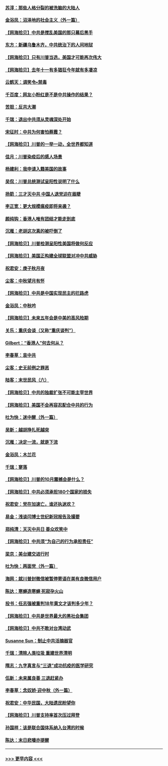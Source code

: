 #### [苏淳：那些人格分裂的被洗脑的大陆人](../pages/nsc993/n12467858.md?t=10111602) 
#### [金浴凤：沼泽地的社会主义（外一篇）](../pages/nsc993/n12467792.md?t=10111602) 
#### [【网海拾贝】中共是搅乱美国的那只幕后黑手](../pages/nsc993/n12467700.md?t=10111602) 
#### [东方：新疆乌鲁木齐，中共统治下的人间地狱](../pages/nsc993/n12466075.md?t=10111602) 
#### [【网海拾贝】只有川普当选，美国才可能再次伟大](../pages/nsc993/n12466013.md?t=10111602) 
#### [【网海拾贝】去年十一有多猖狂今年就有多凄凉](../pages/nsc993/n12463649.md?t=10111602) 
#### [云鹤天：调笑令▪禁毒](../pages/nsc993/n12462975.md?t=10111602) 
#### [千百度：网友小粉红是不是中共操作的结果？](../pages/nsc993/n12461025.md?t=10111602) 
#### [苦胆：反共大潮](../pages/nsc993/n12459469.md?t=10111602) 
#### [千瑞：退出中共须从灵魂深处开始](../pages/nsc993/n12459437.md?t=10111602) 
#### [宋征时：中共为何害怕蔡霞？](../pages/nsc993/n12459097.md?t=10111602) 
#### [【网海拾贝】川普的一举一动，全世界都知道](../pages/nsc993/n12458825.md?t=10111602) 
#### [佳月：川普染疫后的感人场景](../pages/nsc993/n12456994.md?t=10111602) 
#### [杨建利：我申请入籍美国的故事](../pages/nsc993/n12455635.md?t=10111602) 
#### [吴侃：川普总统测试呈阳性说明了什么](../pages/nsc993/n12451869.md?t=10111602) 
#### [扬箭：三才灭中共 中国人退党迫在眉睫](../pages/nsc993/n12451842.md?t=10111602) 
#### [李正宽：更大规模瘟疫即将来袭？](../pages/nsc993/n12451455.md?t=10111602) 
#### [颜纯钩：香港人唯有团结才能走到底](../pages/nsc993/n12450870.md?t=10111602) 
#### [沉雁：老胡这次真的被吓倒了](../pages/nsc993/n12449796.md?t=10111602) 
#### [【网海拾贝】川普检测呈阳性美国将做何反应](../pages/nsc993/n12449042.md?t=10111602) 
#### [【网海拾贝】美国正构建全球联盟对冲中共威胁](../pages/nsc993/n12446580.md?t=10111602) 
#### [祝君安：庚子秋月夜](../pages/nsc993/n12445870.md?t=10111602) 
#### [尘客：中秋望月有怀](../pages/nsc993/n12444632.md?t=10111602) 
#### [【网海拾贝】中共是中国实现民主的拦路虎](../pages/nsc993/n12443573.md?t=10111602) 
#### [金浴凤：中秋吟](../pages/nsc993/n12441773.md?t=10111602) 
#### [【网海拾贝】未来五年会是中美的高风险期](../pages/nsc993/n12440760.md?t=10111602) 
#### [关乐：重庆会谈（又称“重庆谈判”）](../pages/nsc993/n12437525.md?t=10111602) 
#### [Gilbert：“香港人”何去何从？](../pages/nsc993/n12435894.md?t=10111602) 
#### [李春草：哀中共](../pages/nsc993/n12435874.md?t=10111602) 
#### [尘客：史无前例之罪恶](../pages/nsc993/n12435762.md?t=10111602) 
#### [陆客：末世民风（六）](../pages/nsc993/n12435354.md?t=10111602) 
#### [【网海拾贝】中共的独裁扩张不可能主宰世界](../pages/nsc993/n12435151.md?t=10111602) 
#### [【网海拾贝】美国不会再容忍配合中共的行为](../pages/nsc993/n12433808.md?t=10111602) 
#### [吐为快：迷中醒（外一篇）](../pages/nsc993/n12433585.md?t=10111602) 
#### [吴新：越胡挣扎死越突](../pages/nsc993/n12433562.md?t=10111602) 
#### [沉雁：决定一流，就是下流](../pages/nsc993/n12432128.md?t=10111602) 
#### [金浴凤：木兰花](../pages/nsc993/n12432124.md?t=10111602) 
#### [千瑞：寥落](../pages/nsc993/n12432071.md?t=10111602) 
#### [【网海拾贝】川普的10月震撼会是什么？](../pages/nsc993/n12431624.md?t=10111602) 
#### [【网海拾贝】中共必须承担180个国家的损失](../pages/nsc993/n12428893.md?t=10111602) 
#### [祝君安：党在加速亡，谁还执迷欢？](../pages/nsc993/n12428652.md?t=10111602) 
#### [易金：浅谈闫博士世纪新冠报告及撮要](../pages/nsc993/n12426822.md?t=10111602) 
#### [郑纯清：天灭中共日 善众欢笑中](../pages/nsc993/n12426784.md?t=10111602) 
#### [【网海拾贝】中共须“为自己的行为承担责任”](../pages/nsc993/n12426067.md?t=10111602) 
#### [梁京：美台建交进行时](../pages/nsc993/n12424066.md?t=10111602) 
#### [吐为快：两面党（外一篇）](../pages/nsc993/n12424043.md?t=10111602) 
#### [海网：就川普封微信被暂停寄语在美有良微信用户](../pages/nsc993/n12424021.md?t=10111602) 
#### [陈达：寒蝉造寒蝉 死寂孕火山](../pages/nsc993/n12423958.md?t=10111602) 
#### [投书：任志强被重判18年黄文才该判多少年？](../pages/nsc993/n12423672.md?t=10111602) 
#### [【网海拾贝】中共是世界最大的黑社会集团](../pages/nsc993/n12423543.md?t=10111602) 
#### [【网海拾贝】中共不敢对台湾动武](../pages/nsc993/n12421418.md?t=10111602) 
#### [Susanne Sun：制止中共活摘器官](../pages/nsc993/n12419654.md?t=10111602) 
#### [千瑞：清除人类垃圾 重建世界清明](../pages/nsc993/n12419414.md?t=10111602) 
#### [隋志：九字真言与“三退”成功抗疫的医学研究](../pages/nsc993/n12419248.md?t=10111602) 
#### [伍新：未来属良善 三退赶紧办](../pages/nsc993/n12418496.md?t=10111602) 
#### [李春草：念奴娇·迎中秋（外一篇）](../pages/nsc993/n12418465.md?t=10111602) 
#### [祝君安：中华民国，大陆遗民盼望你](../pages/nsc993/n12418089.md?t=10111602) 
#### [【网海拾贝】川普支持率首次压过拜登](../pages/nsc993/n12418050.md?t=10111602) 
#### [孙国祥：该是联合国体系纳入台湾的时候](../pages/nsc993/n12417369.md?t=10111602) 
#### [陈达：末日悲嚎亦提醒](../pages/nsc993/n12416736.md?t=10111602) 

----
#### [ >>> 更早内容 <<< ](../indexes/nsc993-earlier.md)
